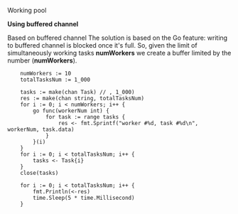 Working pool


**Using buffered channel**

Based on buffered channel
The solution is based on the Go feature: writing to buffered channel is blocked once it's full.
So, given the limit of simultaneously working tasks **numWorkers** we create a buffer limited by the number (**numWorkers**).

```
	numWorkers := 10
	totalTasksNum := 1_000
	
	tasks := make(chan Task) // , 1_000)
	res := make(chan string, totalTasksNum)
	for i := 0; i < numWorkers; i++ {
		go func(workerNum int) {
			for task := range tasks {
				res <- fmt.Sprintf("worker #%d, task #%d\n", workerNum, task.data)
			}
		}(i)
	}
	for i := 0; i < totalTasksNum; i++ {
		tasks <- Task{i}
	}
	close(tasks)
	
	for i := 0; i < totalTasksNum; i++ {
		fmt.Println(<-res)
		time.Sleep(5 * time.Millisecond)
	}
```
